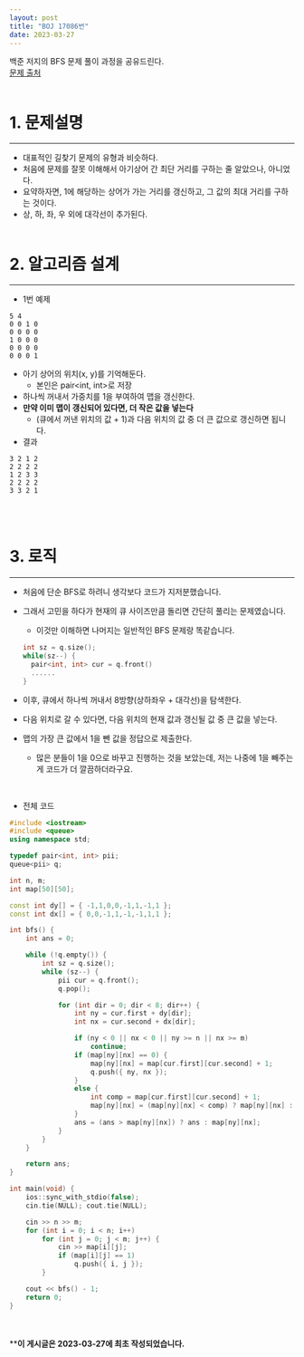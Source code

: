 ```yaml
---
layout: post
title: "BOJ 17086번"
date: 2023-03-27
---
```



백준 저지의 BFS 문제 풀이 과정을 공유드린다. <br/>
[문제 출처](https://www.acmicpc.net/problem/17086) <br/><br/>

# 1. 문제설명
<hr>

- 대표적인 길찾기 문제의 유형과 비슷하다.
- 처음에 문제를 잘못 이해해서 아기상어 간 최단 거리를 구하는 줄 알았으나, 아니었다.
- 요약하자면, 1에 해당하는 상어가 가는 거리를 갱신하고, 그 값의 최대 거리를 구하는 것이다.
- 상, 하, 좌, 우 외에 대각선이 추가된다.
<br/><br/>

# 2. 알고리즘 설계
<hr>

- 1번 예제

```
5 4
0 0 1 0
0 0 0 0
1 0 0 0
0 0 0 0
0 0 0 1
```

 - 아기 상어의 위치(x, y)를 기억해둔다.
   - 본인은 pair<int, int>로 저장
 - 하나씩 꺼내서 가중치를 1을 부여하여 맵을 갱신한다.
 - **만약 이미 맵이 갱신되어 있다면, 더 작은 값을 넣는다**
   - (큐에서 꺼낸 위치의 값 + 1)과 다음 위치의 값 중 더 큰 값으로 갱신하면 됩니다.
 - 결과

```
3 2 1 2
2 2 2 2
1 2 3 3
2 2 2 2
3 3 2 1
```

<br/><br/>

# 3. 로직
<hr>

- 처음에 단순 BFS로 하려니 생각보다 코드가 지저분했습니다.
- 그래서 고민을 하다가 현재의 큐 사이즈만큼 돌리면 간단히 풀리는 문제였습니다.
  - 이것만 이해하면 나머지는 일반적인 BFS 문제랑 똑같습니다.

  ```cpp
  int sz = q.size();
  while(sz--) {
    pair<int, int> cur = q.front()
    ......
  }
  ```

- 이후, 큐에서 하나씩 꺼내서 8방향(상하좌우 + 대각선)을 탐색한다.
- 다음 위치로 갈 수 있다면, 다음 위치의 현재 값과 갱신될 값 중 큰 값을 넣는다.
- 맵의 가장 큰 값에서 1을 뺀 값을 정답으로 제출한다.
  - 많은 분들이 1을 0으로 바꾸고 진행하는 것을 보았는데, 저는 나중에 1을 빼주는 게 코드가 더 깔끔하더라구요.

<br/>

- 전체 코드

```cpp
#include <iostream>
#include <queue>
using namespace std;

typedef pair<int, int> pii;
queue<pii> q;

int n, m;
int map[50][50];

const int dy[] = { -1,1,0,0,-1,1,-1,1 };
const int dx[] = { 0,0,-1,1,-1,-1,1,1 };

int bfs() {
	int ans = 0;

	while (!q.empty()) {
		int sz = q.size();
		while (sz--) {
			pii cur = q.front();
			q.pop();

			for (int dir = 0; dir < 8; dir++) {
				int ny = cur.first + dy[dir];
				int nx = cur.second + dx[dir];

				if (ny < 0 || nx < 0 || ny >= n || nx >= m)
					continue;
				if (map[ny][nx] == 0) {
					map[ny][nx] = map[cur.first][cur.second] + 1;
					q.push({ ny, nx });
				}
				else {
					int comp = map[cur.first][cur.second] + 1;
					map[ny][nx] = (map[ny][nx] < comp) ? map[ny][nx] : comp;
				}
				ans = (ans > map[ny][nx]) ? ans : map[ny][nx];
			}
		}
	}

	return ans;
}

int main(void) {
	ios::sync_with_stdio(false);
	cin.tie(NULL); cout.tie(NULL);

	cin >> n >> m;
	for (int i = 0; i < n; i++)
		for (int j = 0; j < m; j++) {
			cin >> map[i][j];
			if (map[i][j] == 1)
				q.push({ i, j });
		}

	cout << bfs() - 1;
	return 0;
}
```


<br/><br/>
****이 게시글은 2023-03-27에 최초 작성되었습니다.**